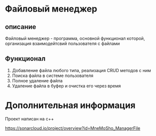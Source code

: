 # Файловый менеджер
## описание

Файловый менеджер - программа, основной функционал которой, организация взаимодейтсвий пользователя с файлами 

## Функционал
1. Добавление файла любого типа, реализация CRUD методов с ним
2. Поиска файла в системе пользователя
3. Полное удаление файла
4. Удаление файла в буфер и очистка его через время

# Дополнительная информация

Проект написан на c++

https://sonarcloud.io/project/overview?id=MneMoSho_ManagerFile
